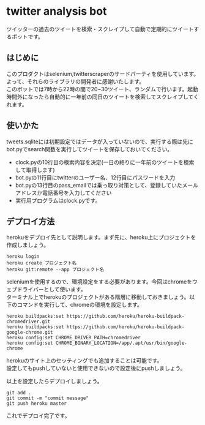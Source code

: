 # twitter analysis bot
ツイッターの過去のツイートを検索・スクレイプして自動で定期的にツイートするボットです。

## はじめに
このプロダクトはselenium,twitterscraperのサードパーティを使用しています。よって、それらのライブラリの開発者に感謝いたします。<br>
このボットでは7時から22時の間で20~30ツイート、ランダムで行います。起動時間外になったら自動的に一年前の同日のツイートを検索してスクレイプしてくれます。

## 使いかた
 tweets.sqliteには初期設定ではデータが入っていないので、実行する際は先にbot.pyでsearch関数を実行してツイートを保存しておいてください。
 - clock.pyの10行目の検索内容を決定(一日の終りに一年前のツイートを検索して取得します)
 - bot.pyの11行目にtwitterのユーザー名、12行目にパスワードを入力
 - bot.pyの13行目のpass_emailでは乗っ取り対策として、登録していたメールアドレスか電話番号を入力してください
 - 実行用プログラムはclock.pyです。
 
## デプロイ方法
herokuをデプロイ先として説明します。まず先に、heroku上にプロジェクトを作成しましょう。
```
heroku login
heroku create プロジェクト名
heroku git:remote --app プロジェクト名
```
seleniumを使用するので、環境設定をする必要があります。今回はchromeをウェブドライバーとして使います。<br>
ターミナル上でherokuのプロジェクトがある階層に移動しておきましょう。以下のコマンドを実行して、chromeの環境を設定します。
```
heroku buildpacks:set https://github.com/heroku/heroku-buildpack-chromedriver.git
heroku buildpacks:set https://github.com/heroku/heroku-buildpack-google-chrome.git
heroku config:set CHROME_DRIVER_PATH=chromedriver
heroku config:set CHROME_BINARY_LOCATION=/app/.apt/usr/bin/google-chrome
```
herokuのサイト上のセッティングでも追加することは可能です。<br>
設定してもpushしていないと使用できないので設定後にpushしましょう。

以上を設定したらデプロイしましょう。
```
git add .
git commit -m "commit message"
git push heroku master
```
これでデプロイ完了です。
